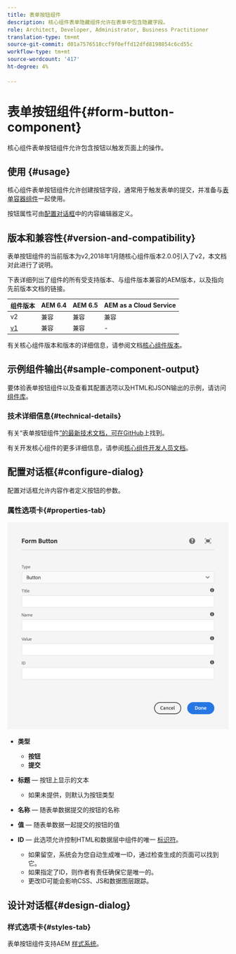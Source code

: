 ```yaml
---
title: 表单按钮组件
description: 核心组件表单隐藏组件允许在表单中包含隐藏字段。
role: Architect, Developer, Administrator, Business Practitioner
translation-type: tm+mt
source-git-commit: d01a7576518ccf9f0effd12dfd8198854c6cd55c
workflow-type: tm+mt
source-wordcount: '417'
ht-degree: 4%

---
```



# 表单按钮组件{#form-button-component}

核心组件表单按钮组件允许包含按钮以触发页面上的操作。

## 使用 {#usage}

核心组件表单按钮组件允许创建按钮字段，通常用于触发表单的提交，并准备与[表单容器组件](form-container.md)一起使用。

按钮属性可由[配置对话框](#configure-dialog)中的内容编辑器定义。

## 版本和兼容性{#version-and-compatibility}

表单按钮组件的当前版本为v2,2018年1月随核心组件版本2.0.0引入了v2，本文档对此进行了说明。

下表详细列出了组件的所有受支持版本、与组件版本兼容的AEM版本，以及指向先前版本文档的链接。

| 组件版本 | AEM 6.4 | AEM 6.5 | AEM as a Cloud Service |
|--- |--- |--- |---|
| v2 | 兼容 | 兼容 | 兼容 |
| [v1](/help/components/v1/form-button-v1.md) | 兼容 | 兼容 | - |

有关核心组件版本和版本的详细信息，请参阅文档[核心组件版本](/help/versions.md)。

## 示例组件输出{#sample-component-output}

要体验表单按钮组件以及查看其配置选项以及HTML和JSON输出的示例，请访问[组件库](https://adobe.com/go/aem_cmp_library_form_button)。

### 技术详细信息{#technical-details}

有关“表单按钮组件[”的最新技术文档，可在GitHub](https://adobe.com/go/aem_cmp_tech_form_button_v2)上找到。

有关开发核心组件的更多详细信息，请参阅[核心组件开发人员文档](/help/developing/overview.md)。

## 配置对话框{#configure-dialog}

配置对话框允许内容作者定义按钮的参数。

### 属性选项卡{#properties-tab}

![表单按钮组件的编辑对话框](/help/assets/form-button-edit.png)

* **类型**

   * **按钮**
   * **提交**

* **标题**  — 按钮上显示的文本

   * 如果未提供，则默认为按钮类型

* **名称**  — 随表单数据提交的按钮的名称
* **值**  — 随表单数据一起提交的按钮的值

* **ID**  — 此选项允许控制HTML和数据层中组件的唯一 [标识符](/help/developing/data-layer/overview.md)。
   * 如果留空，系统会为您自动生成唯一ID，通过检查生成的页面可以找到它。
   * 如果指定了ID，则作者有责任确保它是唯一的。
   * 更改ID可能会影响CSS、JS和数据图层跟踪。

## 设计对话框{#design-dialog}

### 样式选项卡{#styles-tab}

表单按钮组件支持AEM [样式系统](/help/get-started/authoring.md#component-styling)。
